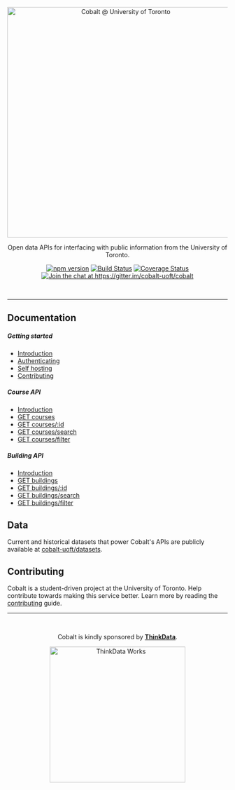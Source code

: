 <p align="center">
  <a href="https://cobalt.qas.im"><img src="https://cobalt.qas.im/assets/img/github_header.png" alt="Cobalt @ University of Toronto" width="526" /></a>
</p>

<p align="center">
  Open data APIs for interfacing with public information from the University of Toronto.
</p>

<p align="center">
  <a href="https://www.npmjs.com/package/cobalt-uoft"><img src="https://badge.fury.io/js/cobalt-uoft.svg" alt="npm version"></a>
  <a href="https://travis-ci.org/cobalt-uoft/cobalt"><img src="https://travis-ci.org/cobalt-uoft/cobalt.svg?branch=master" alt="Build Status"></a>
  <a href="https://coveralls.io/github/cobalt-uoft/cobalt?branch=master"><img src="https://coveralls.io/repos/github/cobalt-uoft/cobalt/badge.svg?branch=master" alt="Coverage Status"></a>
  <a href="https://gitter.im/cobalt-uoft/cobalt?utm_source=badge&utm_medium=badge&utm_campaign=pr-badge&utm_content=badge"><img src="https://badges.gitter.im/cobalt-uoft/cobalt.svg" alt="Join the chat at https://gitter.im/cobalt-uoft/cobalt"></a>
</p>
<br />

- - -

## Documentation

##### Getting started

* [Introduction](https://github.com/cobalt-uoft/documentation/blob/master/getting-started/introduction.md)
* [Authenticating](https://github.com/cobalt-uoft/documentation/blob/master/getting-started/authenticating.md)
* [Self hosting](https://github.com/cobalt-uoft/documentation/blob/master/getting-started/self-hosting.md)
* [Contributing](https://github.com/cobalt-uoft/documentation/blob/master/getting-started/contributing.md)

##### Course API

* [Introduction](https://github.com/cobalt-uoft/documentation/blob/master/endpoints/courses/introduction.md)
* [GET courses](https://github.com/cobalt-uoft/documentation/blob/master/endpoints/courses/list.md)
* [GET courses/:id](https://github.com/cobalt-uoft/documentation/blob/master/endpoints/courses/show.md)
* [GET courses/search](https://github.com/cobalt-uoft/documentation/blob/master/endpoints/courses/search.md)
* [GET courses/filter](https://github.com/cobalt-uoft/documentation/blob/master/endpoints/courses/filter.md)

##### Building API

* [Introduction](https://github.com/cobalt-uoft/documentation/blob/master/endpoints/buildings/introduction.md)
* [GET buildings](https://github.com/cobalt-uoft/documentation/blob/master/endpoints/buildings/list.md)
* [GET buildings/:id](https://github.com/cobalt-uoft/documentation/blob/master/endpoints/buildings/show.md)
* [GET buildings/search](https://github.com/cobalt-uoft/documentation/blob/master/endpoints/buildings/search.md)
* [GET buildings/filter](https://github.com/cobalt-uoft/documentation/blob/master/endpoints/buildings/filter.md)

## Data

Current and historical datasets that power Cobalt's APIs are publicly available at [cobalt-uoft/datasets](https://github.com/cobalt-uoft/datasets/releases).

## Contributing

Cobalt is a student-driven project at the University of Toronto. Help contribute towards making this service better. Learn more by reading the [contributing](https://github.com/cobalt-uoft/documentation/blob/master/getting-started/contributing.md) guide.

- - -

<br />

<p align="center">
  Cobalt is kindly sponsored by <b><a href="http://thinkdataworks.com">ThinkData</a></b>.
</p>

<p align="center">
  <a href="http://thinkdataworks.com">
    <img src="http://thinkdataworks.com/images/tdwlogo.svg" alt="ThinkData Works" width="310" />
  </a>
</p>
